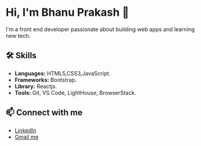 # Hi, I'm Bhanu Prakash 👋

I'm a front end developer passionate about building web apps and learning new tech.

## 🛠️ Skills

- **Languages:** HTML5,CSS3,JavaScript.
- **Frameworks:** Bootstrap.
- **Library:** Reactjs.
- **Tools:** Git, VS Code, LightHouse, BrowserStack.
  
## 📫 Connect with me

- [LinkedIn](https://www.linkedin.com/in/bhanu-prakash-reddy-amasa-8138a5291/)
- [Gmail me](mailto:bhanuprakashreddy6302@gmail.com)
  

<!--
**Bhanu6302/Bhanu6302** is a ✨ _special_ ✨ repository because its `README.md` (this file) appears on your GitHub profile.

Here are some ideas to get you started:

- 🔭 I’m currently working on ...
- 🌱 I’m currently learning ...
- 👯 I’m looking to collaborate on ...
- 🤔 I’m looking for help with ...
- 💬 Ask me about ...
- 📫 How to reach me: ...
- 😄 Pronouns: ...
- ⚡ Fun fact: ...
-->
